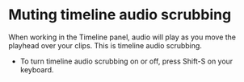 # Muting timeline audio scrubbing

When working in the Timeline panel, audio will play as you move the playhead over your clips. This is timeline audio scrubbing.

* To turn timeline audio scrubbing on or off, press Shift-S on your keyboard.


